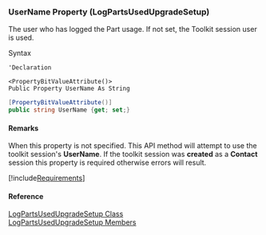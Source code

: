 ﻿### UserName Property (LogPartsUsedUpgradeSetup)

The user who has logged the Part usage. If not set, the Toolkit session user is used.

Syntax

```vbnet
'Declaration

<PropertyBitValueAttribute()>
Public Property UserName As String
```

```csharp
[PropertyBitValueAttribute()]
public string UserName {get; set;}
```

#### Remarks

When this property is not specified. This API method will attempt to use the toolkit session's **UserName**. If the toolkit session was **created** as a **Contact** session this property is required otherwise errors will result.

[!include[Requirements](../partials/requirements.md)]

#### Reference

[LogPartsUsedUpgradeSetup Class](FChoice.Toolkits.Clarify~FChoice.Toolkits.Clarify.FieldOps.LogPartsUsedUpgradeSetup.md)  
[LogPartsUsedUpgradeSetup Members](FChoice.Toolkits.Clarify~FChoice.Toolkits.Clarify.FieldOps.LogPartsUsedUpgradeSetup_members.md)